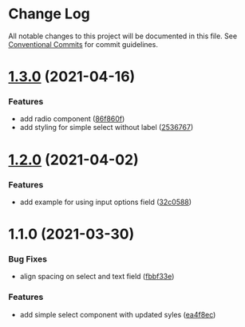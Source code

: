 # Change Log

All notable changes to this project will be documented in this file.
See [Conventional Commits](https://conventionalcommits.org) for commit guidelines.

# [1.3.0](https://github.com/TractorZoom/component-library/compare/@tractorzoom/simple-select@1.2.0...@tractorzoom/simple-select@1.3.0) (2021-04-16)


### Features

* add radio component ([86f860f](https://github.com/TractorZoom/component-library/commit/86f860ff6744fadc72663f725a236101b7f4d1f4))
* add styling for simple select without label ([2536767](https://github.com/TractorZoom/component-library/commit/25367671de3a991c302526d956730b8132e6b65b))





# [1.2.0](https://github.com/TractorZoom/component-library/compare/@tractorzoom/simple-select@1.1.0...@tractorzoom/simple-select@1.2.0) (2021-04-02)


### Features

* add example for using input options field ([32c0588](https://github.com/TractorZoom/component-library/commit/32c05888e86bec4373295a8fdf1e0e2298312c26))





# 1.1.0 (2021-03-30)


### Bug Fixes

* align spacing on select and text field ([fbbf33e](https://github.com/TractorZoom/component-library/commit/fbbf33eabc4e06eca8f699b109a1c7f90bb1b964))


### Features

* add simple select component with updated syles ([ea4f8ec](https://github.com/TractorZoom/component-library/commit/ea4f8ece4abb90650346d69392fdd547ccf142e1))
